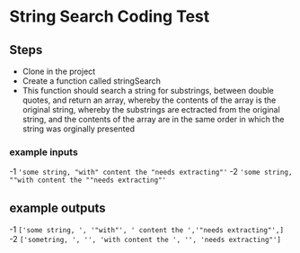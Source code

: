 # String Search Coding Test

## Steps

- Clone in the project
- Create a function called stringSearch
- This function should search a string for substrings, between double quotes, and return an array, whereby the contents of the array is the original string, whereby the substrings are ectracted from the original string, and the contents of the array are in the same order in which the string was orginally presented

### example inputs

-1 ``'some string, "with" content the "needs extracting"'``
-2 ``'some string, ""with content the ""needs extracting"'``

## example outputs

-1 ``['some string, ', '"with"', ' content the ','"needs extracting"',]``
-2 ``['sometring, ', '', 'with content the ', '', 'needs extracting"']``
